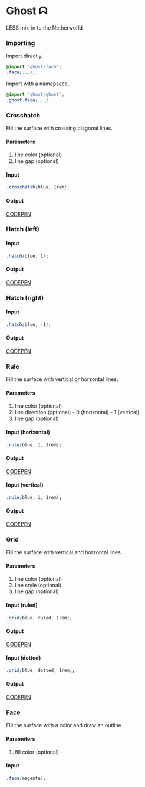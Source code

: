 Ghost ᗣ
=======

LESS mix-in to the Netherworld

### Importing
Import directly.
```css
@import "ghost/face";
.face(...);
```

Import with a namepsace.
```css
@import "ghost/ghost";
.ghost.face(...)
```

### Crosshatch
Fill the surface with crossing diagonal lines.

#### Parameters
  1. line color (optional)
  1. line gap (optional)

#### Input
```css
.crosshatch(blue, 1rem);
```

#### Output
[CODEPEN](http://s.codepen.io/tappily/debug/EyJEOj#crosshatch)

### Hatch (left)

#### Input
```css
.hatch(blue, 1);
```

#### Output
[CODEPEN](http://s.codepen.io/tappily/debug/EyJEOj#hatch-left)

### Hatch (right)

#### Input
```css
.hatch(blue, -1);
```

#### Output
[CODEPEN](http://s.codepen.io/tappily/debug/EyJEOj#hatch-right)

### Rule
Fill the surface with vertical or horzontal lines.

#### Parameters
  1. line color (optional)
  1. line direction (optional)
    - 0 (horizontal)
    - 1 (vertical)
  1. line gap (optional)

#### Input (horizontal)
```css
.rule(blue, 1, 1rem);
```

#### Output
[CODEPEN](http://s.codepen.io/tappily/debug/EyJEOj#rule-horizontal)

#### Input (vertical)
```css
.rule(blue, 1, 1rem);
```

#### Output
[CODEPEN](http://s.codepen.io/tappily/debug/EyJEOj#rule-vertical)

### Grid
Fill the surface with vertical and horzontal lines.

#### Parameters
  1. line color (optional)
  1. line style (optional)
  1. line gap (optional)

#### Input (ruled)
```css
.grid(blue, ruled, 1rem);
```

#### Output
[CODEPEN](http://s.codepen.io/tappily/debug/EyJEOjgrid-ruled)

#### Input (dotted)

```css
.grid(blue, dotted, 1rem);
```

#### Output
[CODEPEN](http://s.codepen.io/tappily/debug/EyJEOjgrid-dotted)

### Face
Fill the surface with a color and draw an outline.

#### Parameters
  1. fill color (optional)

#### Input
```css
.face(magenta);
```


